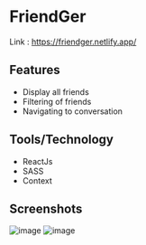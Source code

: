 # FriendGer

Link : https://friendger.netlify.app/

## Features

- Display all friends
- Filtering of friends
- Navigating to conversation

## Tools/Technology

- ReactJs
- SASS
- Context

## Screenshots
![image](https://user-images.githubusercontent.com/69885800/233899974-f3a27119-ef79-4101-b69d-931065a25125.png)
![image](https://user-images.githubusercontent.com/69885800/233900008-e3fc107a-4a59-4a62-a166-2c2d7df5d6d6.png)
